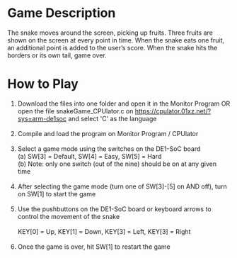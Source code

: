 # Game Description
The snake moves around the screen, picking up fruits. Three fruits are shown on the screen at every point in time. When the snake eats one fruit, an additional point is added to the user’s score. When the snake hits the borders or its own tail, game over.

# How to Play
1. Download the files into one folder and open it in the Monitor Program OR open the file snakeGame_CPUlator.c on https://cpulator.01xz.net/?sys=arm-de1soc and select 'C' as the language <br /> <br />
2. Compile and load the program on Monitor Program / CPUlator <br /> <br />
3. Select a game mode using the switches on the DE1-SoC board <br />
   (a) SW[3] = Default, SW[4] = Easy, SW[5] = Hard <br />
   (b) Note: only one switch (out of the nine) should be on at any given time <br /> <br />
4. After selecting the game mode (turn one of SW[3]-[5] on AND off), turn on SW[1] to start the game <br /> <br />
5. Use the pushbuttons on the DE1-SoC board or keyboard arrows to control the movement of the snake <br /> <br />
   KEY[0] = Up, KEY[1] = Down, KEY[3] = Left, KEY[3] = Right <br /> <br />
6. Once the game is over, hit SW[1] to restart the game <br />

